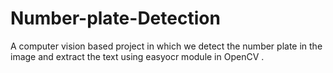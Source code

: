 # Number-plate-Detection

A computer vision based project in which we detect the number plate in the image and extract the text using easyocr module in OpenCV .
